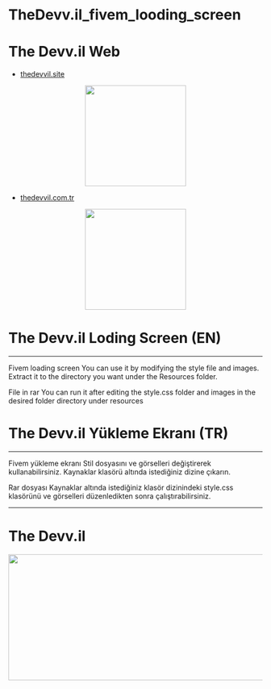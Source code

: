# TheDevv.il_fivem_looding_screen

# The Devv.il Web

- [thedevvil.site](https://thedevvil.site)

<p align="center">
  <img  width="200" height="200" src="https://i.hizliresim.com/cau0xef.png">
</p>

- [thedevvil.com.tr](https:/thedevvil.com.tr) 

<p align="center">
  <img  width="200" height="200" src="https://i.hizliresim.com/mir3xf2.png">
</p>

# The Devv.il Loding Screen (EN)

---
Fivem loading screen You can use it by modifying the style file and images. 
Extract it to the directory you want under the Resources folder.

File in rar
You can run it after editing the style.css folder and images in the desired folder directory under resources

# The Devv.il Yükleme Ekranı (TR)

---
Fivem yükleme ekranı Stil dosyasını ve görselleri değiştirerek kullanabilirsiniz. 
Kaynaklar klasörü altında istediğiniz dizine çıkarın.

Rar dosyası
Kaynaklar altında istediğiniz klasör dizinindeki style.css klasörünü ve görselleri düzenledikten sonra çalıştırabilirsiniz.

---


# The Devv.il

<p align="center">
  <img  width="1000" height="250" src="https://i.hizliresim.com/lh5i19a.png">
</p>
